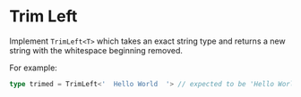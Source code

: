 # Trim Left

Implement `TrimLeft<T>` which takes an exact string type and returns a new string with the whitespace beginning removed.

For example:

```ts
type trimed = TrimLeft<'  Hello World  '> // expected to be 'Hello World  '
```

